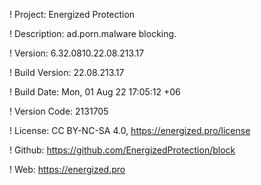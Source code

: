 ! Project: Energized Protection

! Description: ad.porn.malware blocking.

! Version: 6.32.0810.22.08.213.17

! Build Version: 22.08.213.17

! Build Date: Mon, 01 Aug 22 17:05:12 +06

! Version Code: 2131705

! License: CC BY-NC-SA 4.0, https://energized.pro/license

! Github: https://github.com/EnergizedProtection/block

! Web: https://energized.pro
